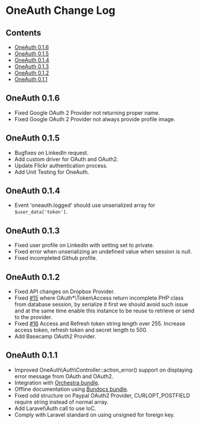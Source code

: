 # OneAuth Change Log

## Contents

- [OneAuth 0.1.6](#0.1.6)
- [OneAuth 0.1.5](#0.1.5)
- [OneAuth 0.1.4](#0.1.4)
- [OneAuth 0.1.3](#0.1.3)
- [OneAuth 0.1.2](#0.1.2)
- [OneAuth 0.1.1](#0.1.1)

<a name="0.1.6"></a>
## OneAuth 0.1.6

- Fixed Google OAuth 2 Provider not returning proper name.
- Fixed Google OAuth 2 Provider not always provide profile image.

<a name="0.1.5"></a>
## OneAuth 0.1.5

- Bugfixes on LinkedIn request.
- Add custom driver for OAuth and OAuth2.
- Update Flickr authentication process.
- Add Unit Testing for OneAuth.


<a name="0.1.4"></a>
## OneAuth 0.1.4

- Event 'oneauth.logged' should use unserialized array for `$user_data['token']`.

<a name="0.1.3"></a>
## OneAuth 0.1.3

- Fixed user profile on LinkedIn with setting set to private.
- Fixed error when unserializing an undefined value when session is null.
- Fixed incompleted Github profile.

<a name="0.1.2"></a>
## OneAuth 0.1.2

- Fixed API changes on Dropbox Provider.
- Fixed [#15](https://github.com/codenitive/laravel-oneauth/pull/15) where OAuth*\Token\Access return incomplete PHP class from database session, by serialize it first we should avoid such issue and at the same time enable this instance to be reuse to retrieve or send to the provider.
- Fixed [#16](https://github.com/codenitive/laravel-oneauth/pull/16) Access and Refresh token string length over 255. Increase access token, refresh token and secret length to 500.
- Add Basecamp OAuth2 Provider.

<a name="0.1.1"></a>
## OneAuth 0.1.1

- Improved OneAuth\Auth\Controller::action_error() support on displaying error message from OAuth and OAuth2.
- Integration with [Orchestra bundle](http://bundles.laravel.com/bundle/orchestra).
- Offline documentation using [Bundocs bundle](http://bundles.laravel.com/bundle/bundocs).
- Fixed odd structure on Paypal OAuth2 Provider, CURLOPT_POSTFIELD require string instead of normal array.
- Add Laravel\Auth call to use IoC.
- Comply with Laravel standard on using unsigned for foreign key.